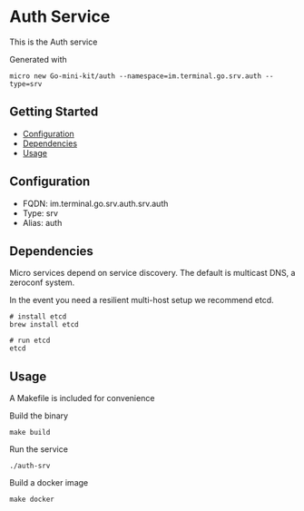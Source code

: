 # Auth Service

This is the Auth service

Generated with

```
micro new Go-mini-kit/auth --namespace=im.terminal.go.srv.auth --type=srv
```

## Getting Started

- [Configuration](#configuration)
- [Dependencies](#dependencies)
- [Usage](#usage)

## Configuration

- FQDN: im.terminal.go.srv.auth.srv.auth
- Type: srv
- Alias: auth

## Dependencies

Micro services depend on service discovery. The default is multicast DNS, a zeroconf system.

In the event you need a resilient multi-host setup we recommend etcd.

```
# install etcd
brew install etcd

# run etcd
etcd
```

## Usage

A Makefile is included for convenience

Build the binary

```
make build
```

Run the service
```
./auth-srv
```

Build a docker image
```
make docker
```